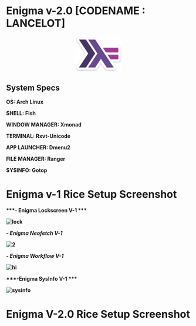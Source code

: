 <h1> <b>Enigma v-2.0 [CODENAME : LANCELOT]<b> </h1>


<p align="center">
  <img width="25%" src="https://github.com/Sam1431/Enigma/blob/master/enigma/haskell.png" />
</p>  

<h2> <b>System Specs<b> </h2>

 <b>OS</b>: Arch Linux

 <b>SHELL</b>: Fish

 <b>WINDOW MANAGER</b>: Xmonad

 <b>TERMINAL</b>: Rxvt-Unicode

 <b>APP LAUNCHER</b>: Dmenu2

 <b>FILE MANAGER</b>: Ranger

 <b>SYSINFO</b>: Gotop



# Enigma v-1 Rice Setup Screenshot 



***- Enigma Lockscreen V-1 ***

![lock](https://user-images.githubusercontent.com/68412503/90327411-f07a3380-dfb0-11ea-9e31-c0c0d2335c17.png)


***- Enigma Neofetch V-1***

![2](https://user-images.githubusercontent.com/68412503/90327441-3a631980-dfb1-11ea-9f98-2a42f94db387.png)

***- Enigma Workflow V-1***

![hi](https://user-images.githubusercontent.com/68412503/90327465-75fde380-dfb1-11ea-927c-5c11f9f8ecfb.png)

***-Enigma SysInfo V-1 ***

![sysinfo](https://user-images.githubusercontent.com/68412503/90332736-1fa69a00-dfdd-11ea-99da-624d0209f811.png)











# Enigma V-2.0 Rice Setup Screenshot 
<p align="center">
  <vid width="25%" src="https://github.com/Sam1431/Enigma-V-2.0/blob/master/enigma/DASH_720.mp4"
</p>

